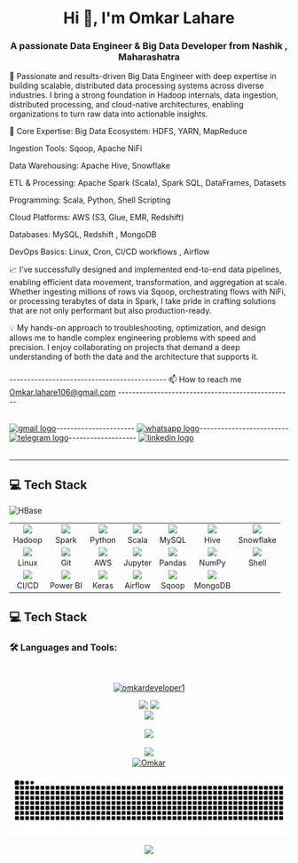 <h1 align="center">Hi 👋, I'm Omkar Lahare</h1>
<h3 align="center">A passionate Data Engineer & Big Data Developer from Nashik , Maharashatra</h3>

   <p align="left">🚀 Passionate and results-driven Big Data Engineer with deep expertise in building scalable, distributed data processing systems across diverse industries. I bring a strong foundation in Hadoop internals, data ingestion, distributed processing, and cloud-native architectures, enabling organizations to turn raw data into actionable insights.

🔧 Core Expertise:
Big Data Ecosystem: HDFS, YARN, MapReduce

Ingestion Tools: Sqoop, Apache NiFi

Data Warehousing: Apache Hive, Snowflake

ETL & Processing: Apache Spark (Scala), Spark SQL, DataFrames, Datasets

Programming: Scala, Python, Shell Scripting

Cloud Platforms: AWS (S3, Glue, EMR, Redshift)

Databases: MySQL, Redshift , MongoDB

DevOps Basics: Linux, Cron, CI/CD workflows , Airflow

📈 I’ve successfully designed and implemented end-to-end data pipelines, enabling efficient data movement, transformation, and aggregation at scale. Whether ingesting millions of rows via Sqoop, orchestrating flows with NiFi, or processing terabytes of data in Spark, I take pride in crafting solutions that are not only performant but also production-ready.

💡 My hands-on approach to troubleshooting, optimization, and design allows me to handle complex engineering problems with speed and precision. I enjoy collaborating on projects that demand a deep understanding of both the data and the architecture that supports it.
</p>

###                               
--------------------------------------------   📫 How to reach me Omkar.lahare106@gmail.com     -------------------------------------------------                     
<br>
<div align="centre">
<a href="https://www.Omkar.lahare106@gmail.com">  <img src="https://img.shields.io/static/v1?message=Gmail&logo=gmail&label=&color=D14836&logoColor=white&labelColor=&style=for-the-badge" height="35" alt="gmail logo"  /></a>----------------------
  <a href="https://wa.me/+919307512181"><img src="https://img.shields.io/static/v1?message=Whatsapp&logo=whatsapp&label=&color=25D366&logoColor=white&labelColor=&style=for-the-badge" height="35" margin=2px alt="whatsapp logo"/></a>-------------------------
 <a href=https://t.me/Kyros106><img src="https://img.shields.io/static/v1?message=Telegram&logo=telegram&label=&color=2CA5E0&logoColor=white&labelColor=&style=for-the-badge" height="35" alt="telegram logo" https://web.telegram.org/a/></a>-------------------
<a href="https://www.linkedin.com/in/omkar-Lahare">  <img src="https://img.shields.io/static/v1?message=LinkedIn&logo=linkedin&label=&color=0077B5&logoColor=white&labelColor=&style=for-the-badge" height="35" alt="linkedin logo"  /></a>
</div>
<br>
<hr>

## 💻 Tech Stack

<table aligh='center' >
  <tr>
    <td align="center"><img src="https://www.vectorlogo.zone/logos/apache_hadoop/apache_hadoop-icon.svg" width="40"/><br>Hadoop</td>
    <td align="center"><img src="https://www.vectorlogo.zone/logos/apache_spark/apache_spark-icon.svg" width="40"/><br>Spark</td>
    <td align="center"><img src="https://cdn.jsdelivr.net/gh/devicons/devicon/icons/python/python-original.svg" width="40"/><br>Python</td>
    <td align="center"><img src="https://cdn.jsdelivr.net/gh/devicons/devicon/icons/scala/scala-original.svg" width="40"/><br>Scala</td>
    <td align="center"><img src="https://cdn.jsdelivr.net/gh/devicons/devicon/icons/mysql/mysql-original.svg" width="40"/><br>MySQL</td>
    <td align="center"><img src="https://www.vectorlogo.zone/logos/apache_hive/apache_hive-icon.svg" width="40"/><br>Hive</td>
    <td align="center"><img src="https://www.vectorlogo.zone/logos/snowflake/snowflake-icon.svg" width="40"/><br>Snowflake</td>
  </tr>
  <tr>
    <td align="center"><img src="https://cdn.jsdelivr.net/gh/devicons/devicon/icons/linux/linux-original.svg" width="40"/><br>Linux</td>
    <td align="center"><img src="https://cdn.jsdelivr.net/gh/devicons/devicon/icons/git/git-original.svg" width="40"/><br>Git</td>
    <td align="center"><img src="https://www.vectorlogo.zone/logos/amazon_aws/amazon_aws-icon.svg" width="40"/><br>AWS</td>
    <td align="center"><img src="https://cdn.jsdelivr.net/gh/devicons/devicon/icons/jupyter/jupyter-original.svg" width="40"/><br>Jupyter</td>
    <td align="center"><img src="https://cdn.jsdelivr.net/gh/devicons/devicon/icons/pandas/pandas-original.svg" width="40"/><br>Pandas</td>
    <td align="center"><img src="https://cdn.jsdelivr.net/gh/devicons/devicon/icons/numpy/numpy-original.svg" width="40"/><br>NumPy</td>
    <td align="center"><img src="https://upload.wikimedia.org/wikipedia/commons/8/82/Gnu-bash-logo.svg" width="40"/><br>Shell</td>
  </tr>
  <tr>
    <td align="center"><img src="https://cdn.jsdelivr.net/gh/devicons/devicon/icons/github/github-original.svg" width="40"/><br>CI/CD</td>
    <td align="center"><img src="https://upload.wikimedia.org/wikipedia/commons/5/55/Power_BI_logo.svg" width="40"/><br>Power BI</td>
    <td align="center"><img src="https://upload.wikimedia.org/wikipedia/commons/a/ae/Keras_logo.svg" width="40"/><br>Keras</td>
    <td align="center"><img src="https://cdn.jsdelivr.net/gh/devicons/devicon/icons/apacheairflow/apacheairflow-original.svg" width="40"/><br>Airflow</td>
   <img src="https://upload.wikimedia.org/wikipedia/en/4/4e/Apache_HBase_logo.svg" alt="HBase" width="50"/>
    <td align="center"><img src="https://cdn.jsdelivr.net/gh/devicons/devicon/icons/sqlite/sqlite-original.svg" width="40"/><br>Sqoop</td>
    <td align="center"><img src="https://cdn.jsdelivr.net/gh/devicons/devicon/icons/mongodb/mongodb-original.svg" width="40"/><br>MongoDB</td>
  </tr>
</table>

## 💻 Tech Stack




<h3 align="left">🛠 Languages and Tools:</h3>
<div align="left">
  <!-- your icon section remains unchanged -->
<br>

<!-- 🏆 Trophies -->
<p align="center">
  <a href="https://github.com/ryo-ma/github-profile-trophy"><img src="https://github-profile-trophy.vercel.app/?username=OmkarDeveloper1&theme=dracula&margin-w=15&margin-h=15" alt="omkardeveloper1" /></a>
</p>

<!-- 📊 GitHub Stats -->
<div align="center">
  <img src="https://github-readme-stats.vercel.app/api?username=OmkarDeveloper1&show_icons=true&theme=dracula&count_private=true&hide_border=false" height="150" />
  <img src="https://github-readme-stats.vercel.app/api/top-langs/?username=OmkarDeveloper1&layout=compact&theme=dracula&hide_border=false" height="150" />
</div>

<!-- 🔥 Streak Stats -->
<div align="center">
  <img src="https://github-readme-streak-stats.herokuapp.com/?user=OmkarDeveloper1&theme=dracula&hide_border=false" height="200" />
</div>

<!-- 📸 Profile views -->
<p align="center">
  <img src="https://komarev.com/ghpvc/?username=OmkarDeveloper1&label=Profile%20views&color=0e75b6&style=flat" />
</p>


<!-- 👣 Visit Counter -->
<div align="center">
  <a href="https://visitcount.itsvg.in"><img src="https://visitcount.itsvg.in/api?id=OmkarDeveloper1&label=Profile%20Views&color=6&icon=5&pretty=false" /></a>
</div>

<!-- ☕ Support -->
<div align="center">

  <a href="https://wa.me/+919307512181">
    <img src="https://cdn.buymeacoffee.com/buttons/v2/default-yellow.png" height="50" width="210" alt="Omkar" />
  </a>
</div>



<!-- Snake Animation -->
<div align="center">
    
  ![snake gif](https://github.com/TechnologyHell/TechnologyHell/blob/output/github-snake-dark.svg)
</div>



<!-- Visit Counter -->
<div align="center">
  
  [![](https://visitcount.itsvg.in/api?id=technologyhell&icon=10&color=6)](https://visitcount.itsvg.in)
</div>
